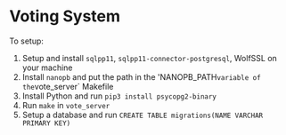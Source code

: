 # Voting System

To setup:

1. Setup and install `sqlpp11`, `sqlpp11-connector-postgresql`, WolfSSL on your machine
2. Install `nanopb` and put the path in the 'NANOPB_PATH` variable of the `vote_server` Makefile
3. Install Python and run `pip3 install psycopg2-binary`
4. Run `make` in `vote_server`
5. Setup a database and run `CREATE TABLE migrations(NAME VARCHAR PRIMARY KEY)`
